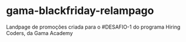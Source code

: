# gama-blackfriday-relampago
Landpage de promoções criada para o #DESAFIO-1 do programa Hiring Coders, da Gama Academy
